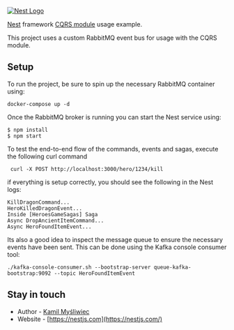 [![Nest Logo](http://kamilmysliwiec.com/public/nest-logo.png)](http://kamilmysliwiec.com/)

[Nest](https://github.com/kamilmysliwiec/nest) framework [CQRS module](https://github.com/kamilmysliwiec/nest-cqrs) usage example.

This project uses a custom RabbitMQ event bus for usage with the CQRS module.

## Setup

To run the project, be sure to spin up the necessary RabbitMQ container using:

````
docker-compose up -d
````

Once the RabbitMQ broker is running you can start the Nest service using:

```
$ npm install
$ npm start
```

To test the end-to-end flow of the commands, events and sagas, execute the following curl command
```
 curl -X POST http://localhost:3000/hero/1234/kill
```

if everything is setup correctly, you should see the following in the Nest logs:

```
KillDragonCommand...
HeroKilledDragonEvent...
Inside [HeroesGameSagas] Saga
Async DropAncientItemCommand...
Async HeroFoundItemEvent...
```

Its also a good idea to inspect the message queue to ensure the necessary events have been
sent. This can be done using the Kafka console consumer tool:

````
./kafka-console-consumer.sh --bootstrap-server queue-kafka-bootstrap:9092 --topic HeroFoundItemEvent
````

## Stay in touch

- Author - [Kamil Myśliwiec](https://kamilmysliwiec.com)
- Website - [https://nestjs.com](https://nestjs.com/)

